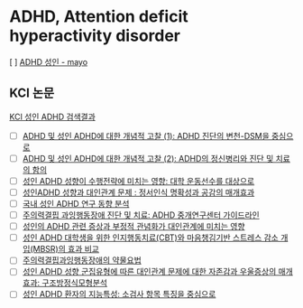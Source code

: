 # ADHD, Attention deficit hyperactivity disorder

[ ] [ADHD 성인 - mayo](https://www.mayoclinic.org/diseases-conditions/adult-adhd/symptoms-causes/syc-20350878)

## KCI 논문

[KCI 성인 ADHD 검색결과](https://www.kci.go.kr/kciportal/po/search/poArtiSearList.kci)

* [ ] [ADHD 및 성인 ADHD에 대한 개념적 고찰 (1): ADHD 진단의 변천-DSM을 중심으로](http://www.riss.or.kr/search/detail/DetailView.do?p_mat_type=1a0202e37d52c72d&control_no=6105589fcfbdfbc1c85d2949c297615a&keyword=)
* [ ] [ADHD 및 성인 ADHD에 대한 개념적 고찰 (2): ADHD의 정신병리와 진단 및 치료의 함의](http://www.riss.or.kr/search/detail/DetailView.do?p_mat_type=1a0202e37d52c72d&control_no=428be447aeadced7c85d2949c297615a&keyword=)
* [ ] [성인 ADHD 성향이 수행전략에 미치는 영향: 대학 운동선수를 대상으로](http://www.riss.or.kr/search/detail/DetailView.do?p_mat_type=1a0202e37d52c72d&control_no=7f799fa9a8dc73e0c85d2949c297615a&keyword=)
* [ ] [성인ADHD 성향과 대인관계 문제 : 정서인식 명확성과 공감의 매개효과](https://scienceon.kisti.re.kr/srch/selectPORSrchArticle.do?cn=DIKO0013700503&dbt=DIKO)
* [ ] [국내 성인 ADHD 연구 동향 분석](https://www.kci.go.kr/kciportal/ci/sereArticleSearch/ciSereArtiView.kci?sereArticleSearchBean.artiId=ART002505644)
* [ ] [주의력결핍 과잉행동장애 진단 및 치료: ADHD 중개연구센터 가이드라인](https://scienceon.kisti.re.kr/srch/selectPORSrchArticle.do?cn=JAKO201609636669732&dbt=NART)
* [ ] [성인의 ADHD 관련 증상과 부정적 관념화가 대인관계에 미치는 영향](https://scienceon.kisti.re.kr/srch/selectPORSrchArticle.do?cn=DIKO0013847690&dbt=DIKO)
* [ ] [성인 ADHD 대학생을 위한 인지행동치료(CBT)와 마음챙김기반 스트레스 감소 개입(MBSR)의 효과 비교](https://scienceon.kisti.re.kr/srch/selectPORSrchArticle.do?cn=DIKO0014921619&dbt=DIKO)
* [ ] [주의력결핍과잉행동장애의 약물요법](https://pdfs.semanticscholar.org/feca/8c65aa251dfbbce3f74e66b35b8d79f7b60c.pdf)
* [ ] [성인 ADHD 성향 군집유형에 따른 대인관계 문제에 대한 자존감과 우울증상의 매개효과: 구조방정식모형분석](https://www.kci.go.kr/kciportal/ci/sereArticleSearch/ciSereArtiView.kci?sereArticleSearchBean.artiId=ART001538748)
* [ ] [성인 ADHD 환자의 지능특성: 소검사 항목 특징을 중심으로](http://www.riss.or.kr/search/detail/DetailView.do?p_mat_type=1a0202e37d52c72d&control_no=f11b141bfd9f9d7147de9c1710b0298d&keyword=)
